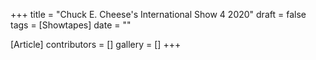 +++
title = "Chuck E. Cheese's International Show 4 2020"
draft = false
tags = [Showtapes]
date = ""

[Article]
contributors = []
gallery = []
+++